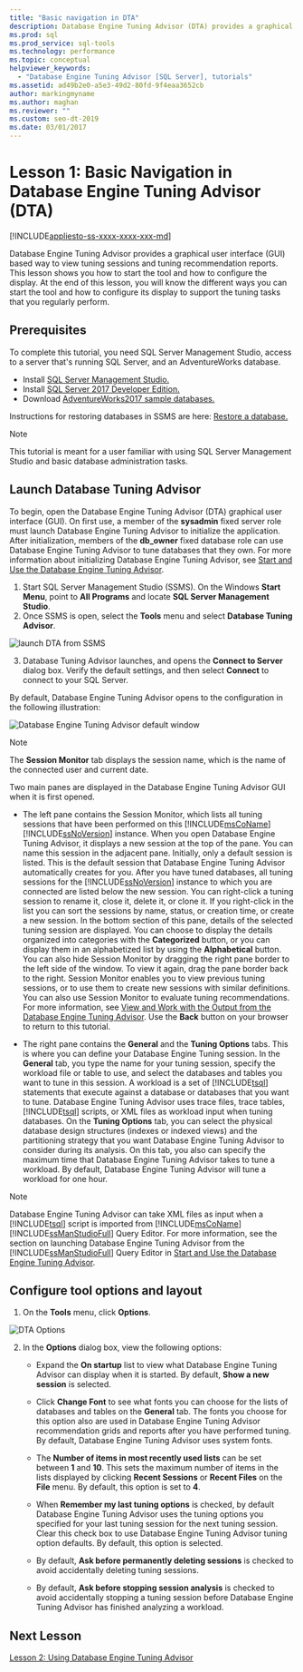 ```yaml
---
title: "Basic navigation in DTA"
description: Database Engine Tuning Advisor (DTA) provides a graphical user interface (GUI) based way to view tuning sessions and tuning recommendation reports.
ms.prod: sql
ms.prod_service: sql-tools
ms.technology: performance
ms.topic: conceptual
helpviewer_keywords: 
  - "Database Engine Tuning Advisor [SQL Server], tutorials"
ms.assetid: ad49b2e0-a5e3-49d2-80fd-9f4eaa3652cb
author: markingmyname
ms.author: maghan
ms.reviewer: ""
ms.custom: seo-dt-2019
ms.date: 03/01/2017
---
```


# Lesson 1: Basic Navigation in Database Engine Tuning Advisor (DTA)

[!INCLUDE[appliesto-ss-xxxx-xxxx-xxx-md](../../includes/appliesto-ss-xxxx-xxxx-xxx-md.md)]

Database Engine Tuning Advisor provides a graphical user interface (GUI) based way to view tuning sessions and tuning recommendation reports. This lesson shows you how to start the tool and how to configure the display. At the end of this lesson, you will know the different ways you can start the tool and how to configure its display to support the tuning tasks that you regularly perform.  

## Prerequisites 

To complete this tutorial, you need SQL Server Management Studio, access to a server that's running SQL Server, and an AdventureWorks database.

- Install [SQL Server Management Studio.](https://docs.microsoft.com/sql/ssms/download-sql-server-management-studio-ssms)
- Install [SQL Server 2017 Developer Edition.](https://www.microsoft.com/sql-server/sql-server-downloads)
- Download [AdventureWorks2017 sample databases.](https://docs.microsoft.com/sql/samples/adventureworks-install-configure?view=sql-server-2017)


Instructions for restoring databases in SSMS are here: [Restore a database.](https://docs.microsoft.com/sql/relational-databases/backup-restore/restore-a-database-backup-using-ssms?view=sql-server-2017)

  >[!NOTE]
  > This tutorial is meant for a user familiar with using SQL Server Management Studio and basic database administration tasks. 
  

## Launch Database Tuning Advisor 
To begin, open the Database Engine Tuning Advisor (DTA) graphical user interface (GUI). On first use, a member of the **sysadmin** fixed server role must launch Database Engine Tuning Advisor to initialize the application. After initialization, members of the **db_owner** fixed database role can use Database Engine Tuning Advisor to tune databases that they own. For more information about initializing Database Engine Tuning Advisor, see [Start and Use the Database Engine Tuning Advisor](../../relational-databases/performance/start-and-use-the-database-engine-tuning-advisor.md).  
  
1. Start SQL Server Management Studio (SSMS). On the Windows **Start Menu**, point to **All Programs** and locate **SQL Server Management Studio**. 
2. Once SSMS is open, select the **Tools** menu and select **Database Tuning Advisor**. 

  ![launch DTA from SSMS](media/dta-tutorials/launch-dta.png)

3. Database Tuning Advisor launches, and opens the **Connect to Server** dialog box. Verify the default settings, and then select **Connect** to connect to your SQL Server.  
  
By default, Database Engine Tuning Advisor opens to the configuration in the following illustration:  
  
![Database Engine Tuning Advisor default window](media/dta-tutorials/dta-default-gui.png)
  
> [!NOTE]  
> The **Session Monitor** tab displays the session name, which is the name of the connected user and current date. 
  
Two main panes are displayed in the Database Engine Tuning Advisor GUI when it is first opened.  
  
-   The left pane contains the Session Monitor, which lists all tuning sessions that have been performed on this [!INCLUDE[msCoName](../../includes/msconame-md.md)] [!INCLUDE[ssNoVersion](../../includes/ssnoversion-md.md)] instance. When you open Database Engine Tuning Advisor, it displays a new session at the top of the pane. You can name this session in the adjacent pane. Initially, only a default session is listed. This is the default session that Database Engine Tuning Advisor automatically creates for you. After you have tuned databases, all tuning sessions for the [!INCLUDE[ssNoVersion](../../includes/ssnoversion-md.md)] instance to which you are connected are listed below the new session. You can right-click a tuning session to rename it, close it, delete it, or clone it. If you right-click in the list you can sort the sessions by name, status, or creation time, or create a new session. In the bottom section of this pane, details of the selected tuning session are displayed. You can choose to display the details organized into categories with the **Categorized** button, or you can display them in an alphabetized list by using the **Alphabetical** button. You can also hide Session Monitor by dragging the right pane border to the left side of the window. To view it again, drag the pane border back to the right. Session Monitor enables you to view previous tuning sessions, or to use them to create new sessions with similar definitions. You can also use Session Monitor to evaluate tuning recommendations. For more information, see [View and Work with the Output from the Database Engine Tuning Advisor](../../relational-databases/performance/view-and-work-with-the-output-from-the-database-engine-tuning-advisor.md). Use the **Back** button on your browser to return to this tutorial.  
  
-   The right pane contains the **General** and the **Tuning Options** tabs. This is where you can define your Database Engine Tuning session. In the **General** tab, you type the name for your tuning session, specify the workload file or table to use, and select the databases and tables you want to tune in this session. A workload is a set of [!INCLUDE[tsql](../../includes/tsql-md.md)] statements that execute against a database or databases that you want to tune. Database Engine Tuning Advisor uses trace files, trace tables, [!INCLUDE[tsql](../../includes/tsql-md.md)] scripts, or XML files as workload input when tuning databases. On the **Tuning Options** tab, you can select the physical database design structures (indexes or indexed views) and the partitioning strategy that you want Database Engine Tuning Advisor to consider during its analysis. On this tab, you also can specify the maximum time that Database Engine Tuning Advisor takes to tune a workload. By default, Database Engine Tuning Advisor will tune a workload for one hour.  
  
> [!NOTE]
> Database Engine Tuning Advisor can take XML files as input when a [!INCLUDE[tsql](../../includes/tsql-md.md)] script is imported from [!INCLUDE[msCoName](../../includes/msconame-md.md)][!INCLUDE[ssManStudioFull](../../includes/ssmanstudiofull-md.md)] Query Editor. For more information, see the section on launching Database Engine Tuning Advisor from the [!INCLUDE[ssManStudioFull](../../includes/ssmanstudiofull-md.md)] Query Editor in [Start and Use the Database Engine Tuning Advisor](../../relational-databases/performance/start-and-use-the-database-engine-tuning-advisor.md).  
  
## Configure tool options and layout 

1.  On the **Tools** menu, click **Options**.  

   ![DTA Options](media/dta-tutorials/dta-settings.png) 
  
2.  In the **Options** dialog box, view the following options:  
  
    -   Expand the **On startup** list to view what Database Engine Tuning Advisor can display when it is started. By default, **Show a new session** is selected.  
  
    -   Click **Change Font** to see what fonts you can choose for the lists of databases and tables on the **General** tab. The fonts you choose for this option also are used in Database Engine Tuning Advisor recommendation grids and reports after you have performed tuning. By default, Database Engine Tuning Advisor uses system fonts.  
  
    -   The **Number of items in most recently used lists** can be set between **1** and **10**. This sets the maximum number of items in the lists displayed by clicking **Recent Sessions** or **Recent Files** on the **File** menu. By default, this option is set to **4**.  
  
    -   When **Remember my last tuning options** is checked, by default Database Engine Tuning Advisor uses the tuning options you specified for your last tuning session for the next tuning session. Clear this check box to use Database Engine Tuning Advisor tuning option defaults. By default, this option is selected.  
  
    -   By default, **Ask before permanently deleting sessions** is checked to avoid accidentally deleting tuning sessions.  
  
    -   By default, **Ask before stopping session analysis** is checked to avoid accidentally stopping a tuning session before Database Engine Tuning Advisor has finished analyzing a workload.  
  
## Next Lesson  
[Lesson 2: Using Database Engine Tuning Advisor](../../tools/dta/lesson-2-using-database-engine-tuning-advisor.md)  
  
  
  
